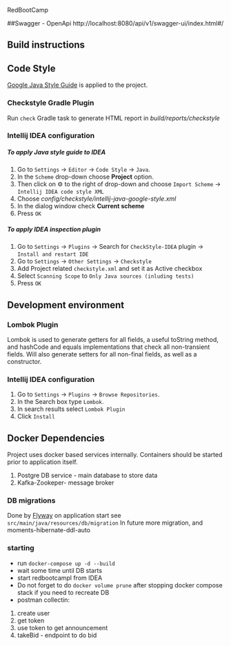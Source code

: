 RedBootCamp

##Swagger - OpenApi
http://localhost:8080/api/v1/swagger-ui/index.html#/

## Build instructions

## Code Style
[Google Java Style Guide](https://google.github.io/styleguide/javaguide.html) is applied to the project.

### Checkstyle Gradle Plugin
Run `check` Gradle task to generate HTML report in *build/reports/checkstyle* 

### Intellij IDEA configuration
##### To apply Java style guide to IDEA
1. Go to `Settings` -> `Editor` -> `Code Style` -> `Java`.
2. In the `Scheme` drop-down choose **Project** option. 
3. Then click on :gear: to the right of drop-down and choose `Import Scheme` -> `Intellij IDEA code style XML`
4. Choose *config/checkstyle/intellij-java-google-style.xml*
5. In the dialog window check **Current scheme**
6. Press `OK`

##### To apply IDEA inspection plugin
1. Go to `Settings` -> `Plugins` -> Search for `CheckStyle-IDEA` plugin -> `Install and restart IDE`
2. Go to `Settings` -> `Other Settings` -> `Checkstyle`
3. Add Project related `checkstyle.xml` and set it as Active checkbox
4. Select `Scanning Scope` to `Only Java sources (inluding tests)`
5. Press `OK` 

## Development environment
### Lombok Plugin 

Lombok is used to generate getters for all fields, a useful toString method, and hashCode and equals implementations that check
all non-transient fields. Will also generate setters for all non-final fields, as well as a constructor. 

### Intellij IDEA configuration
1. Go to `Settings` -> `Plugins` -> `Browse Repositories`.
2. In the Search box type `Lombok`. 
3. In search results select `Lombok Plugin`
4. Click `Install`

## Docker Dependencies
Project uses docker based services internally.
Containers should be started prior to application itself. 

1. Postgre DB service - main database to store data
2. Kafka-Zookeper- message broker

### DB migrations
Done by [Flyway](https://flywaydb.org) on application start see `src/main/java/resources/db/migration`
In future more migration, and moments-hibernate-ddl-auto
### starting
* run `docker-compose up -d --build`
* wait some time until DB starts 
* start redbootcampl from IDEA
* Do not forget to do `docker volume prune` after stopping docker compose stack if you need to recreate DB
* postman collectin: 
1. create user 
2. get token
3. use token to get announcement
4. takeBid - endpoint to do bid

